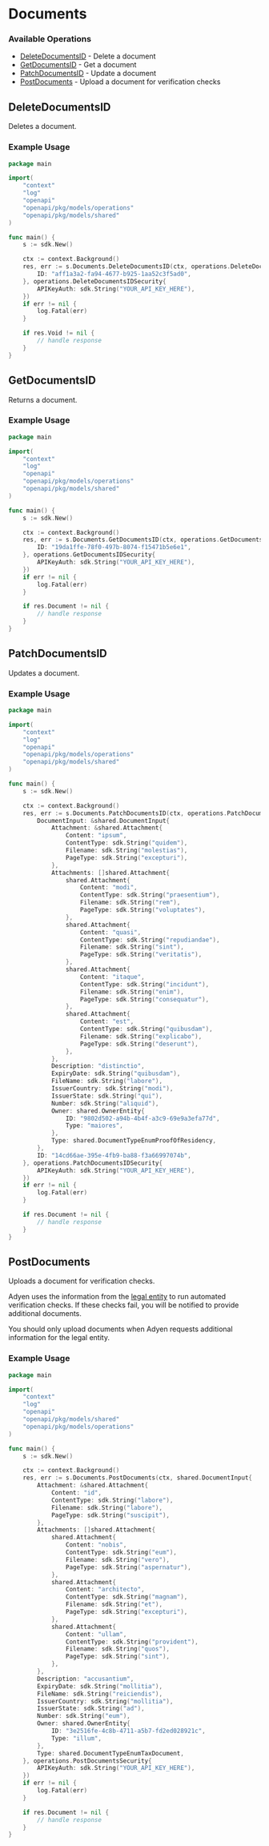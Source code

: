 # Documents

### Available Operations

* [DeleteDocumentsID](#deletedocumentsid) - Delete a document
* [GetDocumentsID](#getdocumentsid) - Get a document
* [PatchDocumentsID](#patchdocumentsid) - Update a document
* [PostDocuments](#postdocuments) - Upload a document for verification checks

## DeleteDocumentsID

Deletes a document.

### Example Usage

```go
package main

import(
	"context"
	"log"
	"openapi"
	"openapi/pkg/models/operations"
	"openapi/pkg/models/shared"
)

func main() {
    s := sdk.New()

    ctx := context.Background()
    res, err := s.Documents.DeleteDocumentsID(ctx, operations.DeleteDocumentsIDRequest{
        ID: "aff1a3a2-fa94-4677-b925-1aa52c3f5ad0",
    }, operations.DeleteDocumentsIDSecurity{
        APIKeyAuth: sdk.String("YOUR_API_KEY_HERE"),
    })
    if err != nil {
        log.Fatal(err)
    }

    if res.Void != nil {
        // handle response
    }
}
```

## GetDocumentsID

Returns a document.

### Example Usage

```go
package main

import(
	"context"
	"log"
	"openapi"
	"openapi/pkg/models/operations"
	"openapi/pkg/models/shared"
)

func main() {
    s := sdk.New()

    ctx := context.Background()
    res, err := s.Documents.GetDocumentsID(ctx, operations.GetDocumentsIDRequest{
        ID: "19da1ffe-78f0-497b-8074-f15471b5e6e1",
    }, operations.GetDocumentsIDSecurity{
        APIKeyAuth: sdk.String("YOUR_API_KEY_HERE"),
    })
    if err != nil {
        log.Fatal(err)
    }

    if res.Document != nil {
        // handle response
    }
}
```

## PatchDocumentsID

Updates a document.

### Example Usage

```go
package main

import(
	"context"
	"log"
	"openapi"
	"openapi/pkg/models/operations"
	"openapi/pkg/models/shared"
)

func main() {
    s := sdk.New()

    ctx := context.Background()
    res, err := s.Documents.PatchDocumentsID(ctx, operations.PatchDocumentsIDRequest{
        DocumentInput: &shared.DocumentInput{
            Attachment: &shared.Attachment{
                Content: "ipsum",
                ContentType: sdk.String("quidem"),
                Filename: sdk.String("molestias"),
                PageType: sdk.String("excepturi"),
            },
            Attachments: []shared.Attachment{
                shared.Attachment{
                    Content: "modi",
                    ContentType: sdk.String("praesentium"),
                    Filename: sdk.String("rem"),
                    PageType: sdk.String("voluptates"),
                },
                shared.Attachment{
                    Content: "quasi",
                    ContentType: sdk.String("repudiandae"),
                    Filename: sdk.String("sint"),
                    PageType: sdk.String("veritatis"),
                },
                shared.Attachment{
                    Content: "itaque",
                    ContentType: sdk.String("incidunt"),
                    Filename: sdk.String("enim"),
                    PageType: sdk.String("consequatur"),
                },
                shared.Attachment{
                    Content: "est",
                    ContentType: sdk.String("quibusdam"),
                    Filename: sdk.String("explicabo"),
                    PageType: sdk.String("deserunt"),
                },
            },
            Description: "distinctio",
            ExpiryDate: sdk.String("quibusdam"),
            FileName: sdk.String("labore"),
            IssuerCountry: sdk.String("modi"),
            IssuerState: sdk.String("qui"),
            Number: sdk.String("aliquid"),
            Owner: shared.OwnerEntity{
                ID: "9802d502-a94b-4b4f-a3c9-69e9a3efa77d",
                Type: "maiores",
            },
            Type: shared.DocumentTypeEnumProofOfResidency,
        },
        ID: "14cd66ae-395e-4fb9-ba88-f3a66997074b",
    }, operations.PatchDocumentsIDSecurity{
        APIKeyAuth: sdk.String("YOUR_API_KEY_HERE"),
    })
    if err != nil {
        log.Fatal(err)
    }

    if res.Document != nil {
        // handle response
    }
}
```

## PostDocuments

Uploads a document for verification checks.

 Adyen uses the information from the [legal entity](https://docs.adyen.com/api-explorer/#/legalentity/latest/post/legalEntities) to run automated verification checks. If these checks fail, you will be notified to provide additional documents.

 You should only upload documents when Adyen requests additional information for the legal entity. 

### Example Usage

```go
package main

import(
	"context"
	"log"
	"openapi"
	"openapi/pkg/models/shared"
	"openapi/pkg/models/operations"
)

func main() {
    s := sdk.New()

    ctx := context.Background()
    res, err := s.Documents.PostDocuments(ctx, shared.DocumentInput{
        Attachment: &shared.Attachment{
            Content: "id",
            ContentType: sdk.String("labore"),
            Filename: sdk.String("labore"),
            PageType: sdk.String("suscipit"),
        },
        Attachments: []shared.Attachment{
            shared.Attachment{
                Content: "nobis",
                ContentType: sdk.String("eum"),
                Filename: sdk.String("vero"),
                PageType: sdk.String("aspernatur"),
            },
            shared.Attachment{
                Content: "architecto",
                ContentType: sdk.String("magnam"),
                Filename: sdk.String("et"),
                PageType: sdk.String("excepturi"),
            },
            shared.Attachment{
                Content: "ullam",
                ContentType: sdk.String("provident"),
                Filename: sdk.String("quos"),
                PageType: sdk.String("sint"),
            },
        },
        Description: "accusantium",
        ExpiryDate: sdk.String("mollitia"),
        FileName: sdk.String("reiciendis"),
        IssuerCountry: sdk.String("mollitia"),
        IssuerState: sdk.String("ad"),
        Number: sdk.String("eum"),
        Owner: shared.OwnerEntity{
            ID: "3e2516fe-4c8b-4711-a5b7-fd2ed028921c",
            Type: "illum",
        },
        Type: shared.DocumentTypeEnumTaxDocument,
    }, operations.PostDocumentsSecurity{
        APIKeyAuth: sdk.String("YOUR_API_KEY_HERE"),
    })
    if err != nil {
        log.Fatal(err)
    }

    if res.Document != nil {
        // handle response
    }
}
```
